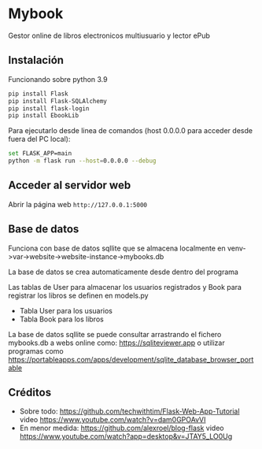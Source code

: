 # Mybook
Gestor online de libros electronicos multiusuario y lector ePub

## Instalación
Funcionando sobre python 3.9

```bash
pip install Flask
pip install Flask-SQLAlchemy
pip install flask-login
pip install EbookLib
```

Para ejecutarlo desde linea de comandos (host 0.0.0.0 para acceder desde fuera del PC local):
```bash
set FLASK_APP=main
python -m flask run --host=0.0.0.0 --debug
```
## Acceder al servidor web
Abrir la página web `http://127.0.0.1:5000`

## Base de datos
Funciona con base de datos sqllite que se almacena localmente en venv->var->website->website-instance->mybooks.db

La base de datos se crea automaticamente desde dentro del programa

Las tablas de User para almacenar los usuarios registrados y Book para registrar los libros se definen en models.py
* Tabla User para los usuarios 
* Tabla Book para los libros

La base de datos sqllite se puede consultar arrastrando el fichero mybooks.db a webs online como: https://sqliteviewer.app
o utilizar programas como https://portableapps.com/apps/development/sqlite_database_browser_portable


## Créditos

* Sobre todo: https://github.com/techwithtim/Flask-Web-App-Tutorial video https://www.youtube.com/watch?v=dam0GPOAvVI
* En menor medida: https://github.com/alexroel/blog-flask video https://www.youtube.com/watch?app=desktop&v=JTAY5_LO0Ug
  
